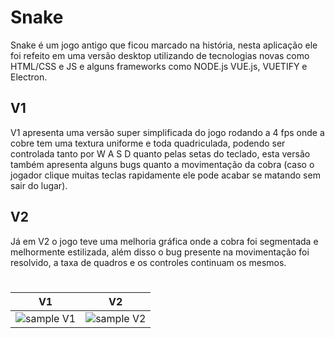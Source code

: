 # Snake
 Snake é um jogo antigo que ficou marcado na história, nesta aplicação ele foi refeito em uma versão desktop utilizando de tecnologias novas como HTML/CSS e JS e alguns frameworks como NODE.js VUE.js, VUETIFY e Electron.
 
## V1
 V1 apresenta uma versão super simplificada do jogo rodando a 4 fps onde a cobre tem uma textura uniforme e toda quadriculada, podendo ser controlada tanto por W A S D quanto pelas setas do teclado, esta versão também apresenta alguns bugs quanto a movimentação da cobra (caso o jogador clique muitas teclas rapidamente ele pode acabar se matando sem sair do lugar).

## V2
 Já em V2 o jogo teve uma melhoria gráfica onde a cobra foi segmentada e melhormente estilizada, além disso o bug presente na movimentação foi resolvido, a taxa de quadros e os controles continuam os mesmos.

# 
|V1|V2|
| --- | --- |
| ![sample V1](https://i.imgur.com/gfl6tx1.gif) | ![sample V2](https://i.imgur.com/HNqMfdu.gif) |

